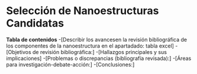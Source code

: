 # Selección de Nanoestructuras Candidatas
**Tabla de contenidos** 
-[Describir los avancesen la revisión bibliográfica de los componentes de la nanoestructura en el apartadado: tabla excel]
-[Objetivos de revisión bibliográfica:]
-[Hallazgos principales y sus implicaciones]
-[Problemas o discrepancias (bibliografía revisada):]
-[Áreas para investigación-debate-acción:]
-[Conclusiones:]
